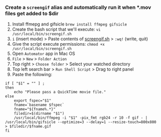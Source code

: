 ### Create a `screengif` alias and automatically run it when *.mov files get added to $dir

1. Install ffmepg and gifsicle `brew install ffmpeg gifsicle`
1. Create the bash script that we'll execute: `vi /usr/local/bin/screengif.sh`
1. `i` (insert mode) > Paste contents of [screengif.sh](https://github.com/bfeister/screengif-automator/blob/master/screengif.sh) > `:wq!` (write, quit)
1. Give the script execute permissions: `chmod +x /usr/local/bin/screengif.sh`
1. Open `Automator` app in Mac OS
1. `File` > `New` > `Folder Action`
1. Top right > `Choose folder` > Select your watched directory
1. Top left search bar > `Run Shell Script` > Drag to right panel
1. Paste the following:
```
if [ "$1" = "" ] ;
then
	echo "Please pass a QuickTime movie file."
else
	export fspec="$1"
	fname=`basename $fspec`
	fname="${fname%.*}"
	filedir=$(dirname "$1")
	/usr/local/bin/ffmpeg -i "$1" -pix_fmt rgb24 -r 10 -f gif - | /usr/local/bin/gifsicle --optimize=3 --delay=1 --resize-touch=800x800 > $filedir/$fname.gif
fi
```
